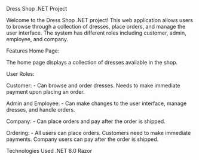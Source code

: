 Dress Shop .NET Project


Welcome to the Dress Shop .NET project! This web application allows users to browse through a collection of dresses, place orders, and manage the user interface. The system has different roles including customer, admin, employee, and company.

Features
Home Page:

The home page displays a collection of dresses available in the shop.

User Roles:

Customer: - Can browse and order dresses.
Needs to make immediate payment upon placing an order.


Admin and Employee: - Can make changes to the user interface, manage dresses, and handle orders.


Company: - Can place orders and pay after the order is shipped.


Ordering: - All users can place orders.
Customers need to make immediate payments.
Company users can pay after the order is shipped.


Technologies Used
.NET 8.0
Razor

